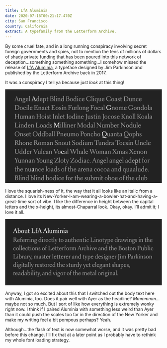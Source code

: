 ```yaml
---
title: LfA Aluminia
date: 2020-07-16T00:21:17.470Z
city: San Francisco
country: California
extract: A typefamily from the Letterform Archive.
---
```

By some cruel fate, and in a long running conspiracy involving secret foreign governments and spies, not to mention the tens of millions of dollars of shady private funding that has been poured into this network of deception...something something something...I somehow missed the release of [LfA Aluminia](https://shop.letterformarchive.org/products/aluminia-fonts?variant=7014645497892), a typeface designed by Jim Parkinson and published by the Letterform Archive back in 2017. 

It was a conspiracy I tell ya because just *look* at this thing!

![A specimen of Aluminia](/uploads/alum-1.png)

I love the squarish-ness of it, the way that it all looks like an italic from a distance. I love its New-Yorker-I-am-wearing-a-bowler-hat-and-having-a-great-time sort of vibe. I like the difference in height between the capital letters and the x-height, its almost-Chaparral look. Okay, okay. I’ll admit it; I love it all. 

![Another specimen of Aluminia](/uploads/alum-2.png)

Anyway, I got so excited about this that I switched out the body text here with Aluminia, too. Does it pair well with Ayer as the headline? _Mmmmmm..._ maybe not so much. But I sort of like how everything is extremely wonky right now. I think if I paired Aluminia with something less weird than Ayer than it could push the scales too far in the direction of the New Yorker and make my writing feel a bit pompous perhaps? Yeah.

Although...the flash of text is now somewhat worse, and it was pretty bad before this change. I’ll fix that at a later point as I probably have to rethink my whole font loading strategy. 

